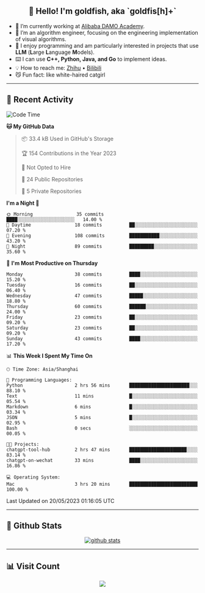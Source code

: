 
<h2 align="center">👋 Hello! I'm goldfish, aka `goldfis[h]+`</h2>

- 📍 I’m currently working at [Alibaba DAMO Academy](https://damo.alibaba.com/).  
- 🌱 I’m an algorithm engineer, focusing on the engineering implementation of visual algorithms.  
- 💬 I enjoy programming and am particularly interested in projects that use **LLM** (**L**arge **L**anguage **M**odels).   
- ⌨️ I can use **C++, Python, Java, and Go** to implement ideas.  
- 💡 How to reach me: [Zhihu](https://www.zhihu.com/people/goldfishh) • [Bilibili](https://space.bilibili.com/11349246)  
- 😼 Fun fact: like white-haired catgirl  

-------

## 🔧 Recent Activity

<!--START_SECTION:waka-->
![Code Time](http://img.shields.io/badge/Code%20Time-5%20hrs%203%20mins-blue)

**🐱 My GitHub Data** 

> 📦 33.4 kB Used in GitHub's Storage 
 > 
> 🏆 154 Contributions in the Year 2023
 > 
> 🚫 Not Opted to Hire
 > 
> 📜 24 Public Repositories 
 > 
> 🔑 5 Private Repositories 
 > 
**I'm a Night 🦉** 

```text
🌞 Morning                35 commits          ████░░░░░░░░░░░░░░░░░░░░░   14.00 % 
🌆 Daytime                18 commits          ██░░░░░░░░░░░░░░░░░░░░░░░   07.20 % 
🌃 Evening                108 commits         ███████████░░░░░░░░░░░░░░   43.20 % 
🌙 Night                  89 commits          █████████░░░░░░░░░░░░░░░░   35.60 % 
```
📅 **I'm Most Productive on Thursday** 

```text
Monday                   38 commits          ████░░░░░░░░░░░░░░░░░░░░░   15.20 % 
Tuesday                  16 commits          ██░░░░░░░░░░░░░░░░░░░░░░░   06.40 % 
Wednesday                47 commits          █████░░░░░░░░░░░░░░░░░░░░   18.80 % 
Thursday                 60 commits          ██████░░░░░░░░░░░░░░░░░░░   24.00 % 
Friday                   23 commits          ██░░░░░░░░░░░░░░░░░░░░░░░   09.20 % 
Saturday                 23 commits          ██░░░░░░░░░░░░░░░░░░░░░░░   09.20 % 
Sunday                   43 commits          ████░░░░░░░░░░░░░░░░░░░░░   17.20 % 
```


📊 **This Week I Spent My Time On** 

```text
🕑︎ Time Zone: Asia/Shanghai

💬 Programming Languages: 
Python                   2 hrs 56 mins       ██████████████████████░░░   88.10 % 
Text                     11 mins             █░░░░░░░░░░░░░░░░░░░░░░░░   05.54 % 
Markdown                 6 mins              █░░░░░░░░░░░░░░░░░░░░░░░░   03.34 % 
JSON                     5 mins              █░░░░░░░░░░░░░░░░░░░░░░░░   02.95 % 
Bash                     0 secs              ░░░░░░░░░░░░░░░░░░░░░░░░░   00.05 % 

🐱‍💻 Projects: 
chatgpt-tool-hub         2 hrs 47 mins       █████████████████████░░░░   83.14 % 
chatgpt-on-wechat        33 mins             ████░░░░░░░░░░░░░░░░░░░░░   16.86 % 

💻 Operating System: 
Mac                      3 hrs 20 mins       █████████████████████████   100.00 % 
```


 Last Updated on 20/05/2023 01:16:05 UTC
<!--END_SECTION:waka-->

-------

## 📆 Github Stats

<p align="center">
    <a href="https://github.com/anuraghazra/github-readme-stats">
      <img src="https://github-readme-stats.vercel.app/api?username=goldfishh&show_icons=true&theme=dracula" alt="github stats" />
    </a>
</p>

-------

## 📊 Visit Count

<p align="center">
  <a href="https://count.getloli.com/"><img src="https://count.getloli.com/get/@:goldfishh?theme=rule34"></a>
</p>

